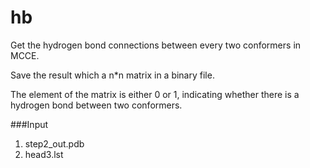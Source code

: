 hb
==

Get the hydrogen bond connections between every two conformers in MCCE.

Save the result which a n*n matrix in a binary file.

The element of the matrix is either 0 or 1, indicating whether there is a hydrogen bond between two conformers.


###Input
1. step2_out.pdb
2. head3.lst
